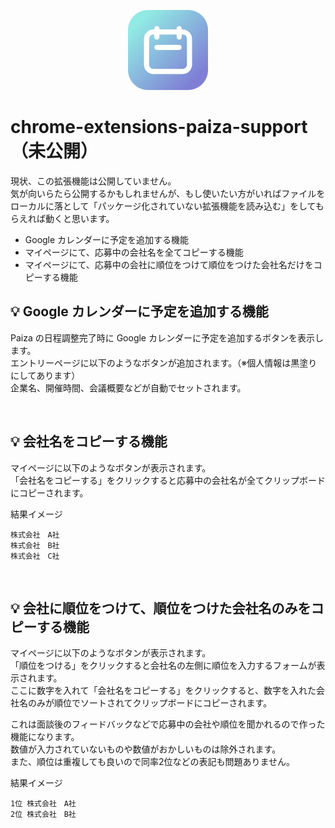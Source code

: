 <p align="center">
  <img src="https://raw.githubusercontent.com/Yuki-Sakaguchi/chrome-extensions-paiza-calendar/main/icons/extension_icon.png" alt="" />
</p>

# chrome-extensions-paiza-support（未公開）
現状、この拡張機能は公開していません。  
気が向いらたら公開するかもしれませんが、もし使いたい方がいればファイルをローカルに落として「パッケージ化されていない拡張機能を読み込む」をしてもらえれば動くと思います。  

- Google カレンダーに予定を追加する機能
- マイページにて、応募中の会社名を全てコピーする機能
- マイページにて、応募中の会社に順位をつけて順位をつけた会社名だけをコピーする機能

## 💡 Google カレンダーに予定を追加する機能
Paiza の日程調整完了時に Google カレンダーに予定を追加するボタンを表示します。  
エントリーページに以下のようなボタンが追加されます。（※個人情報は黒塗りにしてあります）    
企業名、開催時間、会議概要などが自動でセットされます。  

<p align="center">
  <img src="https://github.com/Yuki-Sakaguchi/chrome-extensions-paiza-calendar/assets/16290220/b4a31404-5480-45fb-b2ba-5d3253b0ea9e" alt="" width="600" />
</p>

## 💡 会社名をコピーする機能
マイページに以下のようなボタンが表示されます。  
「会社名をコピーする」をクリックすると応募中の会社名が全てクリップボードにコピーされます。

結果イメージ
```
株式会社　A社
株式会社　B社
株式会社　C社
```

<p align="center">
  <img src="https://github.com/Yuki-Sakaguchi/chrome-extensions-paiza-calendar/assets/16290220/4845ee16-e728-43fe-8d93-a110c491c586" alt="" width="600" />
</p>

## 💡 会社に順位をつけて、順位をつけた会社名のみをコピーする機能
マイページに以下のようなボタンが表示されます。  
「順位をつける」をクリックすると会社名の左側に順位を入力するフォームが表示されます。  
ここに数字を入れて「会社名をコピーする」をクリックすると、数字を入れた会社名のみが順位でソートされてクリップボードにコピーされます。

これは面談後のフィードバックなどで応募中の会社や順位を聞かれるので作った機能になります。  
数値が入力されていないものや数値がおかしいものは除外されます。  
また、順位は重複しても良いので同率2位などの表記も問題ありません。

結果イメージ
```
1位 株式会社　A社
2位 株式会社　B社
```

<p align="center">
  <img src="https://github.com/Yuki-Sakaguchi/chrome-extensions-paiza-calendar/assets/16290220/e0c04b1d-0a34-49b3-9dec-a9485ba6acb0" alt="" width="600" />
</p>
